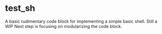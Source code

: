 # test_sh
A basic rudimentary code block for implementing a simple basic shell. 
Still a WIP
Next step is focusing on modularizing the code block. 
